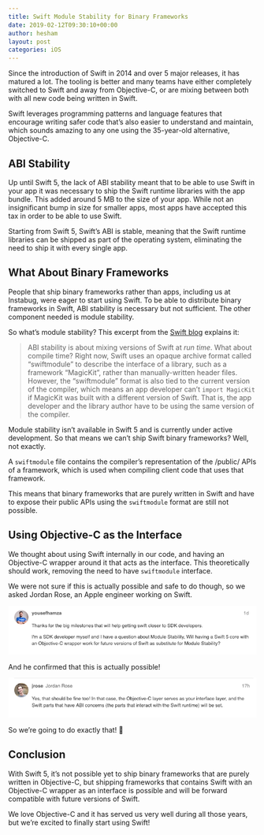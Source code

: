 ```yaml
---
title: Swift Module Stability for Binary Frameworks
date: 2019-02-12T09:30:10+00:00
author: hesham
layout: post
categories: iOS
---
```


Since the introduction of Swift in 2014 and over 5 major releases, it has matured a lot. The tooling is better and many teams have either completely switched to Swift and away from Objective-C, or are mixing between both with all new code being written in Swift.

Swift leverages programming patterns and language features that encourage writing safer code that’s also easier to understand and maintain, which sounds amazing to any one using the 35-year-old alternative, Objective-C.

## ABI Stability
Up until Swift 5, the lack of ABI stability meant that to be able to use Swift in your app it was necessary to ship the Swift runtime libraries with the app bundle. This added around 5 MB to the size of your app. While not an insignificant bump in size for smaller apps, most apps have accepted this tax in order to be able to use Swift.

Starting from Swift 5, Swift’s ABI is stable, meaning that the Swift runtime libraries can be shipped as part of the operating system, eliminating the need to ship it with every single app.

## What About Binary Frameworks
People that ship binary frameworks rather than apps, including us at Instabug, were eager to start using Swift. To be able to distribute binary frameworks in Swift, ABI stability is necessary but not sufficient. The other component needed is module stability.

So what’s module stability? This excerpt from the [Swift blog](https://swift.org/blog/abi-stability-and-more/) explains it:

> ABI stability is about mixing versions of Swift at _run time_. What about compile time? Right now, Swift uses an opaque archive format called “swiftmodule” to describe the interface of a library, such as a framework “MagicKit”, rather than manually-written header files. However, the “swiftmodule” format is also tied to the current version of the compiler, which means an app developer can’t `import MagicKit` if MagicKit was built with a different version of Swift. That is, the app developer and the library author have to be using the same version of the compiler.

Module stability isn’t available in Swift 5 and is currently under active development. So that means we can’t ship Swift binary frameworks? Well, not exactly.

A `swiftmodule` file contains the compiler’s representation of the /public/ APIs of a framework, which is used when compiling client code that uses that framework.

This means that binary frameworks that are purely written in Swift and have to expose their public APIs using the `swiftmodule` format are still not possible. 

## Using Objective-C as the Interface
We thought about using Swift internally in our code, and having an Objective-C wrapper around it that acts as the interface. This theoretically should work, removing the need to have `swiftmodule` interface.

We were not sure if this is actually possible and safe to do though, so we asked Jordan Rose, an  Apple engineer working on Swift.

![question-to-jrose](/images/ct0yVGXrg4Yv7Jxos7Ck.png)

And he confirmed that this is actually possible!

![answer-from-jrose](/images/dNdgCtgkbBXmmeWx2bI9.png)


So we’re going to do exactly that! 🎉

## Conclusion
With Swift 5, it’s not possible yet to ship binary frameworks that are purely written in Objective-C, but shipping frameworks that contains Swift with an Objective-C wrapper as an interface is possible and will be forward compatible with future versions of Swift.

We love Objective-C and it has served us very well during all those years, but we’re excited to finally start using Swift!